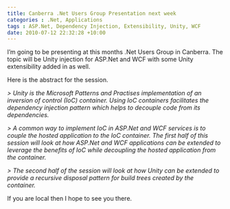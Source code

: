 ```yaml
---
title: Canberra .Net Users Group Presentation next week
categories : .Net, Applications
tags : ASP.Net, Dependency Injection, Extensibility, Unity, WCF
date: 2010-07-12 22:32:28 +10:00
---
```


I’m going to be presenting at this months .Net Users Group in Canberra. The topic will be Unity injection for ASP.Net and WCF with some Unity extensibility added in as well. 

Here is the abstract for the session.

_> Unity is the Microsoft Patterns and Practises implementation of an inversion of control (IoC) container. Using IoC containers facilitates the dependency injection pattern which helps to decouple code from its dependencies._

_> A common way to implement IoC in ASP.Net and WCF services is to couple the hosted application to the IoC container. The first half of this session will look at how ASP.Net and WCF applications can be extended to leverage the benefits of IoC while decoupling the hosted application from the container._

_> The second half of the session will look at how Unity can be extended to provide a recursive disposal pattern for build trees created by the container._

If you are local then I hope to see you there.


